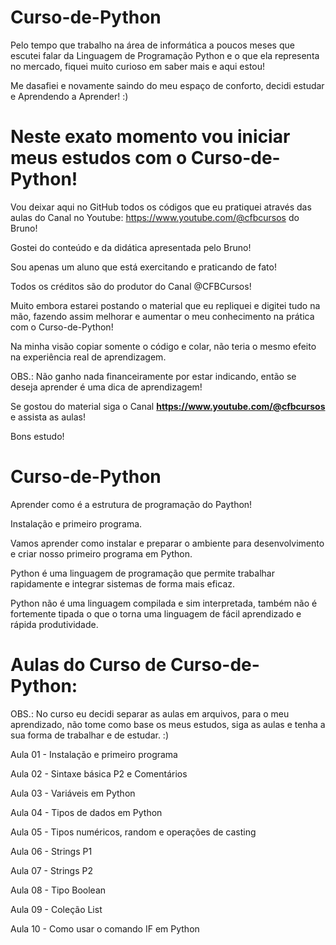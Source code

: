 # Curso-de-Python
Pelo tempo que trabalho na área de informática a poucos meses que escutei falar da Linguagem de Programação Python e o que ela representa no mercado, fiquei muito curioso em saber mais e aqui estou!

Me dasafiei e novamente saindo do meu espaço de conforto, decidi estudar e Aprendendo a Aprender! :)

# Neste exato momento vou iniciar meus estudos com o Curso-de-Python!
Vou deixar aqui no GitHub todos os códigos que eu pratiquei através das aulas do Canal no Youtube: https://www.youtube.com/@cfbcursos do Bruno!

Gostei do conteúdo e da didática apresentada pelo Bruno!

Sou apenas um aluno que está exercitando e praticando de fato!

Todos os créditos são do produtor do Canal @CFBCursos!

Muito embora estarei postando o material que eu repliquei e digitei tudo na mão, fazendo assim melhorar e aumentar o meu conhecimento na prática com o Curso-de-Python!

Na minha visão copiar somente o código e colar, não teria o mesmo efeito na experiência real de aprendizagem.

OBS.: Não ganho nada financeiramente por estar indicando, então se deseja aprender é uma dica de aprendizagem!

Se gostou do material siga o Canal **https://www.youtube.com/@cfbcursos** e assista as aulas!

Bons estudo!

# Curso-de-Python
Aprender como é a estrutura de programação do Paython!

Instalação e primeiro programa.

Vamos aprender como instalar e preparar o ambiente para desenvolvimento e criar nosso primeiro programa em Python.

Python é uma linguagem de programação que permite trabalhar rapidamente e integrar sistemas de forma mais eficaz.

Python não é uma linguagem compilada e sim interpretada, também não é fortemente tipada o que o torna uma linguagem de fácil aprendizado e rápida produtividade.

# Aulas do Curso de Curso-de-Python:

OBS.: No curso eu decidi separar as aulas em arquivos, para o meu aprendizado, não tome como base os meus estudos, siga as aulas e tenha a sua forma de trabalhar e de estudar. :)

Aula 01 - Instalação e primeiro programa

Aula 02 - Sintaxe básica P2 e Comentários

Aula 03 - Variáveis em Python

Aula 04 - Tipos de dados em Python

Aula 05 - Tipos numéricos, random e operações de casting

Aula 06 - Strings P1

Aula 07 - Strings P2

Aula 08 - Tipo Boolean

Aula 09 - Coleção List

Aula 10 - Como usar o comando IF em Python